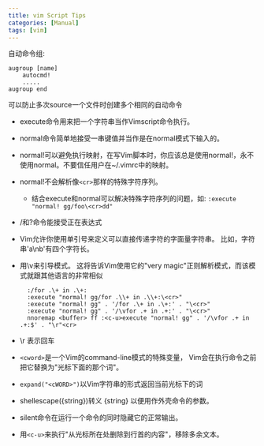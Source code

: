 ```yaml
---
title: vim Script Tips
categories: [Manual]
tags: [vim]
---
```


自动命令组:

``` vim
augroup [name]
    autocmd!
    .....
augroup end
```
可以防止多次source一个文件时创建多个相同的自动命令

* execute命令用来把一个字符串当作Vimscript命令执行。
* normal命令简单地接受一串键值并当作是在normal模式下输入的。
* normal!可以避免执行映射，在写Vim脚本时，你应该总是使用normal!，永不使用normal。不要信任用户在~/.vimrc中的映射。
* normal!不会解析像`<cr>`那样的特殊字符序列。
    * 结合execute和normal可以解决特殊字符序列的问题，如: `:execute "normal! gg/foo\<cr>dd"`
* /和?命令能接受正在表达式
* Vim允许你使用单引号来定义可以直接传递字符的字面量字符串。 比如，字符串'a\nb'有四个字符长。
* 用\v来引导模式。 这将告诉Vim使用它的"very magic"正则解析模式，而该模式就跟其他语言的非常相似

        :/for .\+ in .\+:
        :execute "normal! gg/for .\\+ in .\\+:\<cr>"
        :execute "normal! gg" . '/for .\+ in .\+:' . "\<cr>"
        :execute "normal! gg" . '/\vfor .+ in .+:' . "\<cr>"
        nnoremap <buffer> ff :<c-u>execute "normal! gg" . '/\vfor .+ in .+:$' . "\r"<cr>

* \r 表示回车
* `<cword>`是一个Vim的command-line模式的特殊变量， Vim会在执行命令之前把它替换为"光标下面的那个词"。
* `expand("<cWORD>")`以Vim字符串的形式返回当前光标下的词
* shellescape({string})转义 {string} 以便用作外壳命令的参数。
* silent命令在运行一个命令的同时隐藏它的正常输出。
* 用`<c-u>`来执行"从光标所在处删除到行首的内容"，移除多余文本。

